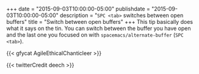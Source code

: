 +++
date = "2015-09-03T10:00:00-05:00"
publishdate = "2015-09-03T10:00:00-05:00"
description = "`SPC <tab>` switches between open buffers"
title = "Switch between open buffers"
+++
This tip basically does what it says on the tin. You can switch between the
buffer you have open and the last one you focused on with
`spacemacs/alternate-buffer` (`SPC <tab>`).

{{< gfycat AgileEthicalChanticleer >}}

{{< twitterCredit deech >}}

